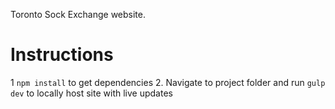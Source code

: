 Toronto Sock Exchange website.

# Instructions
1 `npm install` to get dependencies
2. Navigate to project folder and run `gulp dev` to locally host site with live updates
